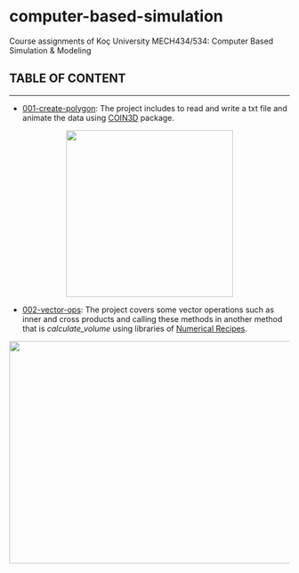 # computer-based-simulation
Course assignments of Koç University MECH434/534: Computer Based Simulation &amp; Modeling
## TABLE OF CONTENT
---
* [001-create-polygon](https://github.com/gamzekecibas/computer-based-simulation/tree/main/001-create-polygon): The project includes to read and write a txt file and animate the data using [COIN3D](https://github.com/coin3d) package.    
<p align="center">
  <img width="300" height="300" src="https://user-images.githubusercontent.com/60810553/157274086-dd01aac0-d02c-4c2b-9070-3ae3c33baced.gif">
</p>

* [002-vector-ops](https://github.com/gamzekecibas/computer-based-simulation/tree/main/002-vector-ops): The project covers some vector operations such as inner and cross products and calling these methods in another method that is *calculate_volume* using libraries of [Numerical Recipes](http://numerical.recipes/).  
<p align="center">
  <img width="1000" height="400" src="https://user-images.githubusercontent.com/60810553/158355791-96487c2f-c304-4497-8ad4-ecf4301bccb5.png">
</p>


